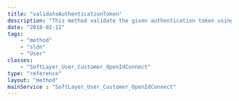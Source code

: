 ```yaml
---
title: "validateAuthenticationToken"
description: "This method validate the given authentication token using the user id by comparing it with the actual user authentication token and return [SoftLayer_Container_User_Customer_Portal_Token](/reference/datatypes/SoftLayer_Container_User_Customer_Portal_Token) object "
date: "2018-02-12"
tags:
    - "method"
    - "sldn"
    - "User"
classes:
    - "SoftLayer_User_Customer_OpenIdConnect"
type: "reference"
layout: "method"
mainService : "SoftLayer_User_Customer_OpenIdConnect"
---
```

